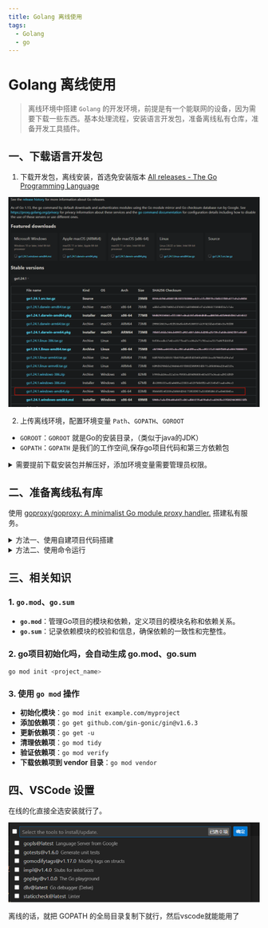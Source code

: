 ```yaml
---
title: Golang 离线使用
tags:
  - Golang
  - go
---
```

# Golang 离线使用
>离线环境中搭建 `Golang` 的开发环境，前提是有一个能联网的设备，因为需要下载一些东西。基本处理流程，安装语言开发包，准备离线私有仓库，准备开发工具插件。

## 一、下载语言开发包
1. 下载开发包，离线安装，首选免安装版本
[All releases - The Go Programming Language](https://golang.google.cn/dl/)

![Pasted image 20250325130039.png](../../public/images/Pasted%20image%2020250325130039.png)

2. 上传离线环境，配置环境变量
`Path`、`GOPATH`、`GOROOT`

- `GOROOT`：`GOROOT` 就是Go的安装目录，（类似于java的JDK）
- `GOPATH`：`GOPATH` 是我们的工作空间,保存go项目代码和第三方依赖包
 
<details><summary>需要提前下载安装包并解压好，添加环境变量需要管理员权限。</summary> 

  ```powershell
  # 根据输入的目录，将go的压缩包解压到指定目录
  # 该脚本需要在管理员权限下运行
  param (
      [string]$goPath = "C:\Soft\Go" # 默认安装路径
  )

  # 设置 powershell 编码utf8

  Write-Output "开始安装Go语言..."
  Write-Output "安装路径: $goPath"

  # 检查目录是否存在
  if (Test-Path $goPath) {
      Write-Output "目录 $goPath 已存在，是否覆盖？(Y/N)"
      $inputs = Read-Host
      if ($inputs -ne "Y" -and $inputs -ne "y") {
          Write-Output "安装取消"
          exit
      }
  } else {
      New-Item -ItemType Directory -Path $goPath -Force | Out-Null
  }

  # 获取当前目录
  $currentDir = Get-Location
  # Write-Output "当前目录: $currentDir"

  # 将当前目录下的go目录复制到指定目录 
  $version = "go1.24.1.windows-amd64"
  $sourcePath = "$currentDir\$version\go\*"
  $destinationPath = "$goPath\$version"
  # 清理目标目录
  if (Test-Path $destinationPath) {
      Write-Output "清理目标目录 $destinationPath"
      Remove-Item -Path "$destinationPath\*" -Recurse -Force
  }

  Write-Output "复制go文件夹到 $destinationPath"
  Copy-Item -Path $sourcePath -Destination $destinationPath -Recurse -Force

  if ($?) {
      Write-Output "复制成功"
  } else {
      Write-Output "复制失败"
      exit
  }

  # 设置环境变量
  $envPath = [System.Environment]::GetEnvironmentVariable("Path", "Machine")
  $goRootEnv = "$destinationPath"
  $goBinPath = "$goRootEnv\bin"
  $goPathEnv = "F:\03UserData\go"

  [System.Environment]::SetEnvironmentVariable("GOPATH", $goPathEnv, "Machine")
  [System.Environment]::SetEnvironmentVariable("GOROOT", $goRootEnv, "Machine")
  [System.Environment]::SetEnvironmentVariable("GO111MODULE", "on", "Machine")
  [System.Environment]::SetEnvironmentVariable("Path", "$envPath;$goBinPath:$goPathEnv\bin", "Machine")

  # 打印环境变量
  $envPath = [System.Environment]::GetEnvironmentVariable("Path", "Machine")
  $goPathEnv = [System.Environment]::GetEnvironmentVariable("GOPATH", "Machine")
  $goRootPath = [System.Environment]::GetEnvironmentVariable("GOROOT", "Machine") 

  Write-Output "环境变量设置成功"
  Write-Output "GOPATH: $goPathEnv"   
  Write-Output "GOROOT: $goRootPath"
  Write-Output "Path: $envPath"
  Write-Output "Go语言安装完成"
  ```
  
</details>

## 二、准备离线私有库

使用 [goproxy/goproxy: A minimalist Go module proxy handler.](https://github.com/goproxy/goproxy) 搭建私有服务。

<details><summary>方法一、使用自建项目代码搭建</summary>

- 要以编程方式使用此项目， 请获取它：
```shell
go get github.com/goproxy/goproxy
```

创建一个名为 `goproxy.go` 的文件:

```go
package main

import (
	"net/http"

	"github.com/goproxy/goproxy"
)

func main() {
	http.ListenAndServe("localhost:8080", &goproxy.Goproxy{})
}
```

然后使用与 go env GOMODCACHE 不同的 GOMODCACHE 运行它：

```bash
GOMODCACHE=/tmp/goproxy-gomodcache go run goproxy.go
```

最后，设置 GOPROXY 进行试用：

```bash
go env -w GOPROXY=http://localhost:8080,direct
```
</details>

<details><summary>方法二、使用命令运行</summary>


- 要从命令行使用此项目，请从源代码构建它： 

```shell
go install github.com/goproxy/goproxy/cmd/goproxy@latest
```

其他的跟自建代码类似

```bash
GOMODCACHE=/tmp/goproxy-gomodcache goproxy server --address localhost:8080
 
go env -w GOPROXY=http://localhost:8080,direct
 
goproxy --help # For more details
```

</details>

## 三、相关知识
### 1. `go.mod`、`go.sum`
- **`go.mod`**：管理Go项目的模块和依赖，定义项目的模块名称和依赖关系。
- **`go.sum`**：记录依赖模块的校验和信息，确保依赖的一致性和完整性。
### 2. go项目初始化吗，会自动生成 go.mod、go.sum
```bash
go mod init <project_name>
```
### 3. 使用 `go mod` 操作
- **初始化模块**：`go mod init example.com/myproject`
- **添加依赖项**：`go get github.com/gin-gonic/gin@v1.6.3`
- **更新依赖项**：`go get -u`
- **清理依赖项**：`go mod tidy`
- **验证依赖项**：`go mod verify`
- **下载依赖项到 vendor 目录**：```go mod vendor```

## 四、VSCode 设置

在线的化直接全选安装就行了。

![](../../public/images/Pasted%20image%2020250405011100.png)

离线的话，就把 GOPATH 的全局目录复制下就行，然后vscode就能能用了